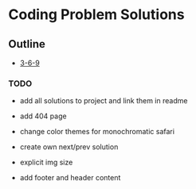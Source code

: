 # Coding Problem Solutions

## Outline

- [3-6-9](https://github.com/oneminch/coding-problem-solutions/tree/main/src/solutions/3-6-9)

### TODO

- add all solutions to project and link them in readme

- add 404 page
- change color themes for monochromatic safari
- create own next/prev solution
- explicit img size
- add footer and header content

